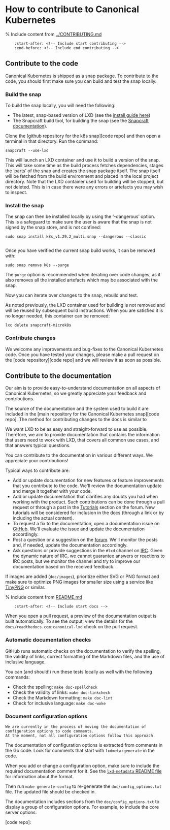 # How to contribute to Canonical Kubernetes

% Include content from [../CONTRIBUTING.md](../CONTRIBUTING.md)
```{include} ../CONTRIBUTING.md
    :start-after: <!-- Include start contributing -->
    :end-before: <!-- Include end contributing -->
```

## Contribute to the code

Canonical Kubernetes is shipped as a snap package. To contribute to the code,
you should first make sure you can build and test the snap locally.

### Build the snap

To build the snap locally, you will need the following:

 - The latest, snap-based version of LXD (see the [install guide here][install
   lxd])
 - The Snapcraft build tool, for building the snap (see the [Snapcraft
   documentation][]).


Clone the [github repository for the k8s snap][code repo] and then open a terminal in that
directory. Run the command:

```
snapcraft --use-lxd
```

This will launch an LXD container and use it to build a version of the snap.
This will take some time as the build process fetches dependencies, stages the
‘parts’ of the snap and creates the snap package itself. The snap itself will
be fetched from the build environment and placed in the local project
directory. Note that the LXD container used for building will be stopped, but
not deleted. This is in case there were any errors or artefacts you may wish to
inspect. 

### Install the snap

The snap can then be installed locally by using the ‘–dangerous’ option. This
is a safeguard to make sure the user is aware that the snap is not signed by
the snap store, and is not confined:

```
sudo snap install k8s_v1.29.2_multi.snap --dangerous --classic
```

```{note} You will not be able to install this snap if there is already a k8s snap installed on your system.
```

Once you have verified the current snap build works, it can be removed with:

```
sudo snap remove k8s --purge
```

The `purge` option is recommended when iterating over code changes, as it also
removes all the installed artefacts which may be associated with the snap.

Now you can iterate over changes to the snap, rebuild and test.

As noted previously, the LXD container used for building is not removed and
will be reused by subsequent build instructions. When you are satisfied it is
no longer needed, this container can be removed:

```
lxc delete snapcraft-microk8s
```

### Contribute changes

We welcome any improvements and bug-fixes to the Canonical Kubernetes code.
Once you have tested your changes, please make a pull request on the [code
repository][code repo] and we will review it as soon as possible.


## Contribute to the documentation

Our aim is to provide easy-to-understand documentation on all aspects of Canonical Kubernetes, so we greatly appreciate your feedback and contributions.

The source of the documentation and the system used to build it are included in the [main repository for the Canonical Kubernetes snap][code repo]. The method for contributing changes to the docs is similar to 

We want LXD to be as easy and straight-forward to use as possible.
Therefore, we aim to provide documentation that contains the information that users need to work with LXD, that covers all common use cases, and that answers typical questions.

You can contribute to the documentation in various different ways.
We appreciate your contributions!

Typical ways to contribute are:

- Add or update documentation for new features or feature improvements that you contribute to the code.
  We'll review the documentation update and merge it together with your code.
- Add or update documentation that clarifies any doubts you had when working with the product.
  Such contributions can be done through a pull request or through a post in the [Tutorials](https://discourse.ubuntu.com/c/lxd/tutorials/146) section on the forum.
  New tutorials will be considered for inclusion in the docs (through a link or by including the actual content).
- To request a fix to the documentation, open a documentation issue on [GitHub](https://github.com/canonical/lxd/issues).
  We'll evaluate the issue and update the documentation accordingly.
- Post a question or a suggestion on the [forum](https://discourse.ubuntu.com/c/lxd/126).
  We'll monitor the posts and, if needed, update the documentation accordingly.
- Ask questions or provide suggestions in the `#lxd` channel on [IRC](https://web.libera.chat/#lxd).
  Given the dynamic nature of IRC, we cannot guarantee answers or reactions to IRC posts, but we monitor the channel and try to improve our documentation based on the received feedback.

If images are added (`doc/images`), prioritize either SVG or PNG format and make sure to optimize PNG images for smaller size using a service like [TinyPNG](https://tinypng.com/) or similar.

% Include content from [README.md](README.md)
```{include} README.md
    :start-after: <!-- Include start docs -->
```

When you open a pull request, a preview of the documentation output is built automatically.
To see the output, view the details for the `docs/readthedocs.com:canonical-lxd` check on the pull request.

### Automatic documentation checks

GitHub runs automatic checks on the documentation to verify the spelling, the validity of links, correct formatting of the Markdown files, and the use of inclusive language.

You can (and should!) run these tests locally as well with the following commands:

- Check the spelling: `make doc-spellcheck`
- Check the validity of links: `make doc-linkcheck`
- Check the Markdown formatting: `make doc-lint`
- Check for inclusive language: `make doc-woke`

### Document configuration options

```{note}
We are currently in the process of moving the documentation of configuration options to code comments.
At the moment, not all configuration options follow this approach.
```

The documentation of configuration options is extracted from comments in the Go code.
Look for comments that start with `lxdmeta:generate` in the code.

When you add or change a configuration option, make sure to include the required documentation comment for it.
See the [`lxd-metadata` README file](https://github.com/canonical/lxd/blob/main/lxd/lxd-metadata/README.md) for information about the format.

Then run `make generate-config` to re-generate the `doc/config_options.txt` file.
The updated file should be checked in.

The documentation includes sections from the `doc/config_options.txt` to display a group of configuration options.
For example, to include the core server options:


<!-- LINKS -->

[install lxd]: https://documentation.ubuntu.com/lxd/en/latest/tutorial/first_steps/
[Snapcraft documentation]: https://snapcraft.io/docs/snapcraft-setup
[code repo]: 